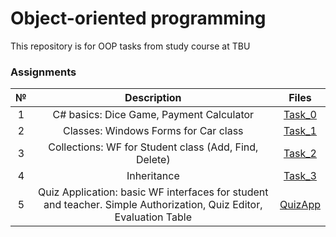 # Object-oriented programming
This repository is for OOP tasks from study course at TBU

### Assignments ###
| № | Description | Files |
|:-:|:-:|:-:|
| 1 | C# basics: Dice Game, Payment Calculator | [Task_0](https://github.com/alenavee/AE2OP_OOP/tree/main/Assignment_0) |
| 2 | Classes: Windows Forms for Car class |[Task_1](https://github.com/alenavee/AE2OP_OOP/tree/main/Assignment_1) |
| 3 | Collections: WF for Student class (Add, Find, Delete) |[Task_2](https://github.com/alenavee/AE2OP_OOP/tree/main/Assignment2_WF) |
| 4 | Inheritance |[Task_3](https://github.com/alenavee/AE2OP_OOP/tree/main/Assignment_3) |
| 5 | Quiz Application: basic WF interfaces for student and teacher. Simple Authorization, Quiz Editor, Evaluation Table |[QuizApp](https://github.com/alenavee/AE2OP_OOP/tree/main/QuizApplication) |

